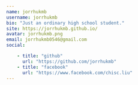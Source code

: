 ```yaml
---
name: jorrhukmb
username: jorrhukmb
bio: "Just an ordinary high school student."
site: https://jorrhukmb.github.io/
avatar: jorrhukmb.png
email: jorrhukmb0546@gmail.com
social:

    - title: "github"
      url: "https://github.com/jorrhukmb"
    - title: "facebook"
      url: "https://www.facebook.com/chisc.liu"
---
```


